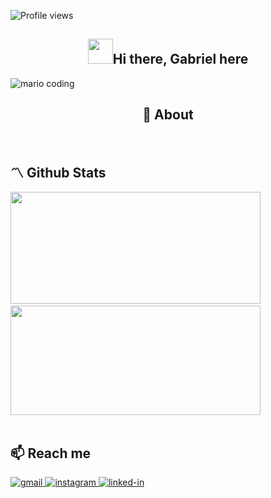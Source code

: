 <p> <img src="https://komarev.com/ghpvc/?username=gabriel-suela&color=red" alt="Profile views" /> </p>
<h2 align="center"><img src="https://media.giphy.com/media/hvRJCLFzcasrR4ia7z/giphy.gif" width="40px" />Hi there, Gabriel here</h1>

<div>
  <img
    src="https://i.imgur.com/1ZvVkDc.gif" 
    alt="mario coding"
    />
</div>

<h2 align="center"> 🚀 About </h2>

<br>

## 〽️ Github Stats  
<img src="https://github-readme-stats.vercel.app/api?username=gabriel-suela&show_icons=true&count_private=true&theme=nightowl" width="400" height="179"/>&nbsp;<img src="https://github-readme-stats.vercel.app/api/top-langs/?username=gabriel-suela&layout=compact&count_private=true&theme=nightowl&,less&langs_count=8" width="400" height="175"/>  
<br/>  

## 📫 Reach me
<a href="mailto:gscsuela@gmail.com">
    <img 
      src="https://img.shields.io/badge/Gmail-D14836?style=for-the-badge&amp;logo=Gmail&amp;logoColor=white" alt="gmail">
  </a>
<a href="https://www.instagram.com/vardasnytt/">
    <img 
      src="https://img.shields.io/badge/Instagram-E4405F?style=for-the-badge&amp;logo=instagram&amp;logoColor=white" 
      alt="instagram">
  </a>
<a href="https://www.linkedin.com/in/gabriel-suela/">
    <img 
      src="https://img.shields.io/badge/Linkedin-0077B5?style=for-the-badge&amp;logo=LinkedIn&amp;logoColor=white" 
      alt="linked-in">
  </a>





